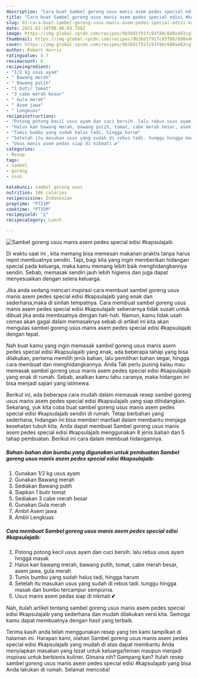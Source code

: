 ```yaml
---
description: "Cara buat Sambel goreng usus manis asem pedes special edisi #kapsulajaib yang lezat Untuk Jualan"
title: "Cara buat Sambel goreng usus manis asem pedes special edisi #kapsulajaib yang lezat Untuk Jualan"
slug: 91-cara-buat-sambel-goreng-usus-manis-asem-pedes-special-edisi-kapsulajaib-yang-lezat-untuk-jualan
date: 2021-02-18T08:40:03.756Z
image: https://img-global.cpcdn.com/recipes/9b38d1f91fc93f80/680x482cq70/sambel-goreng-usus-manis-asem-pedes-special-edisi-kapsulajaib-foto-resep-utama.jpg
thumbnail: https://img-global.cpcdn.com/recipes/9b38d1f91fc93f80/680x482cq70/sambel-goreng-usus-manis-asem-pedes-special-edisi-kapsulajaib-foto-resep-utama.jpg
cover: https://img-global.cpcdn.com/recipes/9b38d1f91fc93f80/680x482cq70/sambel-goreng-usus-manis-asem-pedes-special-edisi-kapsulajaib-foto-resep-utama.jpg
author: Robert Harris
ratingvalue: 4.7
reviewcount: 6
recipeingredient:
- "1/2 kg usus ayam"
- " Bawang merah"
- " Bawang putih"
- "1 butir tomat"
- "3 cabe merah besar"
- " Gula merah"
- " Asem jawa"
- " Lengkuas"
recipeinstructions:
- "Potong potong kecil usus ayam dan cuci bersih. lalu rebus usus ayam hingga masak"
- "Halus kan bawang merah, bawang putih, tomat, cabe merah besar, asem jawa, gula merah"
- "Tumis bumbu yang sudah halus tadi, hingga harum"
- "Setelah itu masukan usus yang sudah di rebus tadi. tunggu hingga masak dan bumbu tercampur sempurna."
- "Usus manis asem pedas siap di nikmati 💕"
categories:
- Resep
tags:
- sambel
- goreng
- usus

katakunci: sambel goreng usus 
nutrition: 166 calories
recipecuisine: Indonesian
preptime: "PT21M"
cooktime: "PT35M"
recipeyield: "2"
recipecategory: Lunch

---
```



![Sambel goreng usus manis asem pedes special edisi #kapsulajaib](https://img-global.cpcdn.com/recipes/9b38d1f91fc93f80/680x482cq70/sambel-goreng-usus-manis-asem-pedes-special-edisi-kapsulajaib-foto-resep-utama.jpg)

Di waktu  saat ini , kita memang bisa memesan makanan praktis tanpa harus repot membuatnya sendiri. Tapi, bagi kita yang ingin memberikan hidangan special pada keluarga, maka kamu memang lebih baik menghidangkannya sendiri. Sebab, memasak sendiri jauh lebih higienis dan juga dapat menyesuaikan dengan selera keluarga.

Jika anda sedang mencari inspirasi cara membuat sambel goreng usus manis asem pedes special edisi #kapsulajaib yang enak dan sederhana,maka di sinilah tempatnya. Cara membuat sambel goreng usus manis asem pedes special edisi #kapsulajaib  sebenarnya tidak susah untuk dibuat jika anda membuatnya dengan hati-hati. Namun, kamu tidak usah cemas akan gagal dalam memasaknya 
sebab di artikel ini kita akan mengulas sambel goreng usus manis asem pedes special edisi #kapsulajaib dengan tepat.  



Nah buat kamu yang ingin memasak sambel goreng usus manis asem pedes special edisi #kapsulajaib yang enak, ada beberapa tahap yang bisa dilakukan, pertama memilih jenis bahan, lalu pemilihan bahan segar, hingga cara membuat dan menghidangkannya. Anda Tak perlu pusing kalau mau memasak sambel goreng usus manis asem pedes special edisi #kapsulajaib yang enak di rumah. Sebab, asalkan kamu  tahu caranya, maka hidangan ini bisa menjadi sajian yang istimewa.

Berikut ini, ada beberapa cara mudah dalam memasak resep sambel goreng usus manis asem pedes special edisi #kapsulajaib yang siap dihidangkan. Sekarang, yuk kita coba buat sambel goreng usus manis asem pedes special edisi #kapsulajaib sendiri di rumah. Tetap berbahan yang sederhana, hidangan ini bisa memberi manfaat dalam membantu menjaga kesehatan tubuh kita. Anda dapat membuat Sambel goreng usus manis asem pedes special edisi #kapsulajaib menggunakan 8 jenis bahan dan 5 tahap pembuatan. Berikut ini cara dalam membuat hidangannya.

<!--inarticleads1-->

##### Bahan-bahan dan bumbu yang digunakan untuk pembuatan Sambel goreng usus manis asem pedes special edisi #kapsulajaib:

1. Gunakan 1/2 kg usus ayam
1. Gunakan  Bawang merah
1. Sediakan  Bawang putih
1. Siapkan 1 butir tomat
1. Sediakan 3 cabe merah besar
1. Gunakan  Gula merah
1. Ambil  Asem jawa
1. Ambil  Lengkuas




<!--inarticleads2-->

##### Cara membuat Sambel goreng usus manis asem pedes special edisi #kapsulajaib:

1. Potong potong kecil usus ayam dan cuci bersih. lalu rebus usus ayam hingga masak
1. Halus kan bawang merah, bawang putih, tomat, cabe merah besar, asem jawa, gula merah
1. Tumis bumbu yang sudah halus tadi, hingga harum
1. Setelah itu masukan usus yang sudah di rebus tadi. tunggu hingga masak dan bumbu tercampur sempurna.
1. Usus manis asem pedas siap di nikmati 💕




Nah, itulah artikel tentang  sambel goreng usus manis asem pedes special edisi #kapsulajaib  yang sederhana dan mudah dilakukan versi kita. Semoga kamu dapat membuatnya dengan hasil yang terbaik. 

Terima kasih anda telah menggunakan resep yang tim kami tampilkan di halaman ini. Harapan kami, olahan  Sambel goreng usus manis asem pedes special edisi #kapsulajaib yang mudah di atas dapat membantu Anda menyiapkan masakan yang lezat untuk keluarga/teman maupun menjadi inspirasi untuk berbisnis kuliner. Gimana nih? Gampang kan? Itulah resep sambel goreng usus manis asem pedes special edisi #kapsulajaib yang bisa Anda lakukan di rumah. Selamat mencoba!

